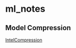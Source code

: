 # ml_notes


## Model Compression
[IntelCompression](https://github.com/intel/neural-compressor/tree/master)
